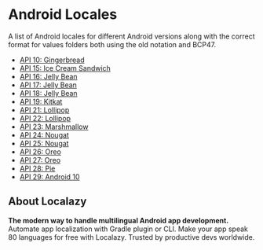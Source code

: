 # Android Locales

A list of Android locales for different Android versions along with the correct format for values folders both using the old notation and BCP47.

- [API 10: Gingerbread](android_10.md)
- [API 15: Ice Cream Sandwich](android_15.md)
- [API 16: Jelly Bean](android_16.md)
- [API 17: Jelly Bean](android_17.md)
- [API 18: Jelly Bean](android_18.md)
- [API 19: Kitkat](android_19.md)
- [API 21: Lollipop](android_21.md)
- [API 22: Lollipop](android_22.md)
- [API 23: Marshmallow](android_23.md)
- [API 24: Nougat](android_24.md)
- [API 25: Nougat](android_25.md)
- [API 26: Oreo](android_26.md)
- [API 27: Oreo](android_27.md)
- [API 28: Pie](android_28.md)
- [API 29: Android 10](android_29.md)


## About Localazy

**The modern way to handle multilingual Android app development.** Automate app localization with Gradle plugin or CLI. Make your app speak 80 languages for free with Localazy. Trusted by productive devs worldwide.
